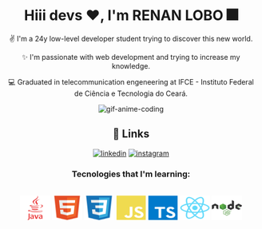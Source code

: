 <h1 align="center";>Hiii devs ❤️, I'm RENAN LOBO 🎆</h1>

<div align="center";>
  
<p> ✌ I'm a 24y low-level developer student trying to discover this new world.  </p>
<p> ✨ I'm passionate with web development and trying to increase my knowledge. </p>
<p> 💻 Graduated in telecommunication engeneering at IFCE - Instituto Federal de Ciência e Tecnologia do Ceará.</p>


![gif-anime-coding](https://github.com/devRenanLobo/devRenanLobo/assets/134127441/7f702f24-e933-4b32-a31b-9264b95e9aa2)
  
## 🔗 Links
[![linkedin](https://img.shields.io/badge/linkedin-0A66C2?style=for-the-badge&logo=linkedin&logoColor=white)](https://www.linkedin.com/in/renan-lobo-cavalcanti-91a110280/)
[![instagram](https://img.shields.io/badge/Instagram-E4405F?style=for-the-badge&logo=instagram&logoColor=white)](https://www.instagram.com/itsrenanlobo/)

### Tecnologies that I'm learning:
  <div style="display: inline_block";><br>
    <img align="center" alt="Renan-Java" height="50" width="60" src="https://raw.githubusercontent.com/devicons/devicon/master/icons/java/java-plain-wordmark.svg">
    <img align="center" alt="Renan-HTML" height="50" width="60" src="https://raw.githubusercontent.com/devicons/devicon/master/icons/html5/html5-original.svg">
    <img align="center" alt="Renan-CSS" height="50" width="60" src="https://raw.githubusercontent.com/devicons/devicon/master/icons/css3/css3-original.svg"> 
    <img align="center" alt="Renan-Js" height="50" width="60" src="https://raw.githubusercontent.com/devicons/devicon/master/icons/javascript/javascript-plain.svg">
    <img align="center" alt="Renan-Typescript" height="50" width="60" src="https://raw.githubusercontent.com/devicons/devicon/master/icons/typescript/typescript-original.svg">
    <img align="center" alt="Renan-React" height="50" width="60" src="https://raw.githubusercontent.com/devicons/devicon/master/icons/react/react-original.svg">
    <img align="center" alt="Renan-Node" height="50" width="60" src="https://raw.githubusercontent.com/devicons/devicon/master/icons/nodejs/nodejs-original-wordmark.svg">
  </div> 
